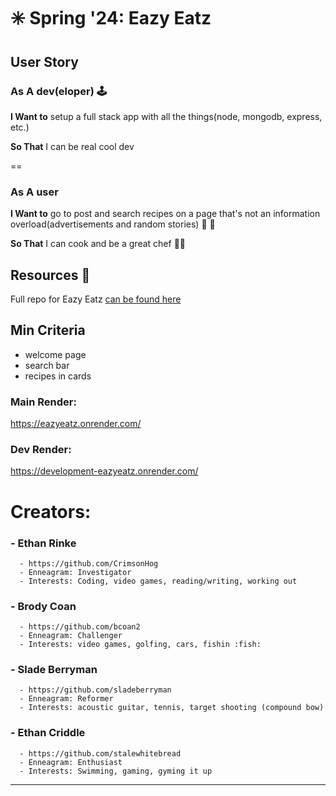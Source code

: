 # ✳️ Spring '24: Eazy Eatz

## User Story
### As A dev(eloper) :joystick:

 **I Want to** setup a full stack app with all the things(node, mongodb, express, etc.) 

 **So That** I can be real cool dev

==

### As A user
 **I Want to** go to post and search recipes on a page that's not an information overload(advertisements and random stories) :poultry_leg: :poultry_leg:

 **So That** I can cook and be a great chef :man_cook:

## Resources :bookmark_tabs:
Full repo for Eazy Eatz [can be found here](https://github.com/CrimsonHog/Sprint-Biggie/tree/main)
## Min Criteria
* welcome page
* search bar
* recipes in cards

### Main Render: 
https://eazyeatz.onrender.com/

### Dev Render: 
https://development-eazyeatz.onrender.com/


 # Creators: #

### - Ethan Rinke  
      - https://github.com/CrimsonHog
      - Enneagram: Investigator
      - Interests: Coding, video games, reading/writing, working out

      
### - Brody Coan
      - https://github.com/bcoan2
      - Enneagram: Challenger
      - Interests: video games, golfing, cars, fishin :fish:

      
### - Slade Berryman
      - https://github.com/sladeberryman
      - Enneagram: Reformer
      - Interests: acoustic guitar, tennis, target shooting (compound bow)

      
### - Ethan Criddle
      - https://github.com/stalewhitebread
      - Enneagram: Enthusiast
      - Interests: Swimming, gaming, gyming it up

----------------------------------------------------------------------------------------------------

